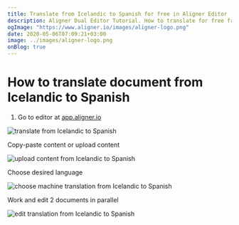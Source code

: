 ```yaml
---
title: Translate from Icelandic to Spanish for free in Aligner Editor
description: Aligner Dual Editor Tutorial. How to translate for free from Icelandic to Spanish. Aligner is multilingual document management platform. 
ogImage: "https://www.aligner.io/images/aligner-logo.png"
date: 2020-05-06T07:09:21+03:00
image: ../images/aligner-logo.png
onBlog: true
---
```


# How to translate document from Icelandic to Spanish

1. Go to editor at [app.aligner.io](https://app.aligner.io "Aligner App web page")

![translate from Icelandic to Spanish](../aligner-blank-editor.png "translate from Icelandic to Spanish")

Copy-paste content or upload content

![upload content from Icelandic to Spanish](../aligner-uploaded-document.png "upload content from Icelandic to Spanish")

Choose desired language

![choose machine translation from Icelandic to Spanish](../aligner-language-dropdown.png "choose machine translation from Icelandic to Spanish")

Work and edit 2 documents in parallel

![edit translation from Icelandic to Spanish](../aligner-double-sitded-editor.png "edit translation from Icelandic to Spanish")

